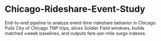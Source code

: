 # Chicago-Rideshare-Event-Study
End-to-end pipeline to analyze event-time rideshare behavior in Chicago. Pulls City of Chicago TNP trips, slices Soldier Field windows, builds matched ±week baselines, and outputs fare-per-mile surge indexes.
